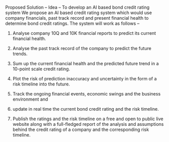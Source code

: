Proposed Solution –
Idea – To develop an AI based bond credit rating system
We propose an AI based credit rating system which would use company financials, past track record and present financial health to determine bond credit ratings.
The system will work as follows – 
1.	Analyse company 10Q and 10K financial reports to predict its current financial health.

2.	Analyse the past track record of the company to predict the future trends.

3.	Sum up the current financial health and the predicted future trend in a 10-point scale credit rating.

4.	Plot the risk of prediction inaccuracy and uncertainty in the form of a risk timeline into the future.

5.	Track the ongoing financial events, economic swings and the business environment and 

6.	update in real time the current bond credit rating and the risk timeline.

7.	Publish the ratings and the risk timeline on a free and open to public live website along with a full-fledged report of the analysis and assumptions behind the credit rating of a company and the corresponding risk timeline.